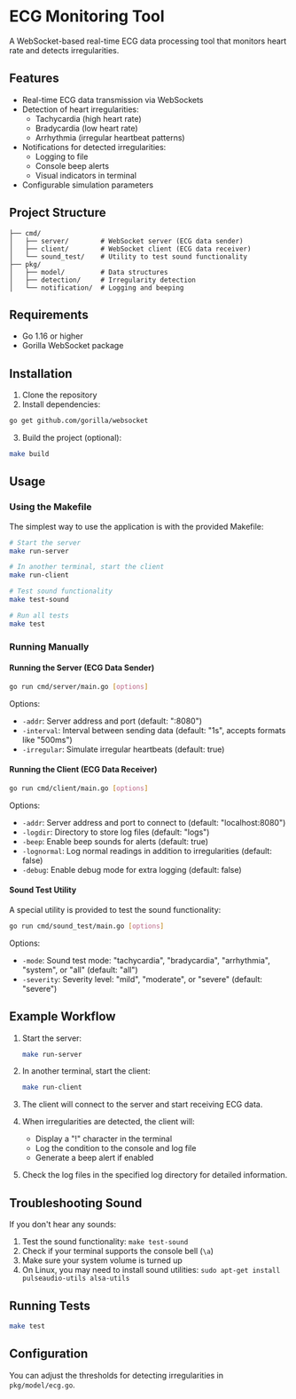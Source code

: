 # ECG Monitoring Tool

A WebSocket-based real-time ECG data processing tool that monitors heart rate and detects irregularities.

## Features

- Real-time ECG data transmission via WebSockets
- Detection of heart irregularities:
  - Tachycardia (high heart rate)
  - Bradycardia (low heart rate)
  - Arrhythmia (irregular heartbeat patterns)
- Notifications for detected irregularities:
  - Logging to file
  - Console beep alerts
  - Visual indicators in terminal
- Configurable simulation parameters

## Project Structure

```
├── cmd/
│   ├── server/        # WebSocket server (ECG data sender)
│   ├── client/        # WebSocket client (ECG data receiver)
│   └── sound_test/    # Utility to test sound functionality
├── pkg/
│   ├── model/         # Data structures
│   ├── detection/     # Irregularity detection
│   └── notification/  # Logging and beeping
```

## Requirements

- Go 1.16 or higher
- Gorilla WebSocket package

## Installation

1. Clone the repository
2. Install dependencies:

```bash
go get github.com/gorilla/websocket
```

3. Build the project (optional):

```bash
make build
```

## Usage

### Using the Makefile

The simplest way to use the application is with the provided Makefile:

```bash
# Start the server
make run-server

# In another terminal, start the client
make run-client

# Test sound functionality
make test-sound

# Run all tests
make test
```

### Running Manually

#### Running the Server (ECG Data Sender)

```bash
go run cmd/server/main.go [options]
```

Options:
- `-addr`: Server address and port (default: ":8080")
- `-interval`: Interval between sending data (default: "1s", accepts formats like "500ms")
- `-irregular`: Simulate irregular heartbeats (default: true)

#### Running the Client (ECG Data Receiver)

```bash
go run cmd/client/main.go [options]
```

Options:
- `-addr`: Server address and port to connect to (default: "localhost:8080")
- `-logdir`: Directory to store log files (default: "logs")
- `-beep`: Enable beep sounds for alerts (default: true)
- `-lognormal`: Log normal readings in addition to irregularities (default: false)
- `-debug`: Enable debug mode for extra logging (default: false)

#### Sound Test Utility

A special utility is provided to test the sound functionality:

```bash
go run cmd/sound_test/main.go [options]
```

Options:
- `-mode`: Sound test mode: "tachycardia", "bradycardia", "arrhythmia", "system", or "all" (default: "all")
- `-severity`: Severity level: "mild", "moderate", or "severe" (default: "severe")

## Example Workflow

1. Start the server:
   ```bash
   make run-server
   ```

2. In another terminal, start the client:
   ```bash
   make run-client
   ```

3. The client will connect to the server and start receiving ECG data.
4. When irregularities are detected, the client will:
   - Display a "!" character in the terminal
   - Log the condition to the console and log file
   - Generate a beep alert if enabled

5. Check the log files in the specified log directory for detailed information.

## Troubleshooting Sound

If you don't hear any sounds:

1. Test the sound functionality: `make test-sound`
2. Check if your terminal supports the console bell (`\a`) 
3. Make sure your system volume is turned up
4. On Linux, you may need to install sound utilities: `sudo apt-get install pulseaudio-utils alsa-utils`

## Running Tests

```bash
make test
```

## Configuration

You can adjust the thresholds for detecting irregularities in `pkg/model/ecg.go`. 